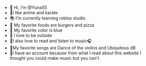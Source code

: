 - 👋 Hi, I’m @Yuna55
- 🎈I like anime and karate
- 📚 I’m currently learning roblox studio
- 🍔 My favorite foods are burgers and pizza
- 💙 My favorite color is blue
- 🌲 I love to be outside
- 📖I also love to read and listen to music🎧
- 🎵My favorite songs are Dance of the violins and Ubiquitous dB
- 🎸I have an account because from what I read about this website I thought you could make music but you can't

<!---
Yuna55 is a ✨special✨ repository because its `README.md` (this file) appears on your GitHub profile.
You can click the Preview link to take a look at your changes.
--->
